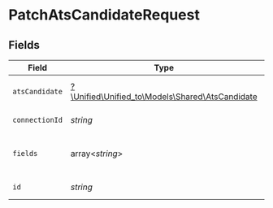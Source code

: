 # PatchAtsCandidateRequest


## Fields

| Field                                                                                  | Type                                                                                   | Required                                                                               | Description                                                                            |
| -------------------------------------------------------------------------------------- | -------------------------------------------------------------------------------------- | -------------------------------------------------------------------------------------- | -------------------------------------------------------------------------------------- |
| `atsCandidate`                                                                         | [?\Unified\Unified_to\Models\Shared\AtsCandidate](../../models/shared/AtsCandidate.md) | :heavy_minus_sign:                                                                     | A candidate looking for work                                                           |
| `connectionId`                                                                         | *string*                                                                               | :heavy_check_mark:                                                                     | ID of the connection                                                                   |
| `fields`                                                                               | array<*string*>                                                                        | :heavy_minus_sign:                                                                     | Comma-delimited fields to return                                                       |
| `id`                                                                                   | *string*                                                                               | :heavy_check_mark:                                                                     | ID of the Candidate                                                                    |